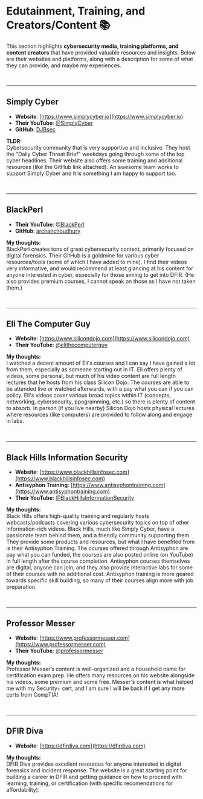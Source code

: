 # Edutainment, Training, and Creators/Content 📚

  This section highlights **cybersecurity media, training platforms, and content creators** that have provided valuable resources and insights. Below are their websites and platforms, along with a description for some of what they can provide, and maybe my experiences.

<br>

---

## Simply Cyber  
- **Website**: [https://www.simplycyber.io](https://www.simplycyber.io)  
- **Their YouTube**: [@SimplyCyber](https://www.youtube.com/@SimplyCyber)  
- **GitHub**: [DJBsec](https://github.com/DJBsec)  

**TLDR:**  
  Cybersecurity community that is very supportive and inclusive. They host the "Daily Cyber Threat Brief" weekdays going through some of the top cyber headlines. Their website also offers some training and additional resources (like the GitHub link attached). An awesome team works to support Simply Cyber and it is something I am happy to support too.

<br>

---

## BlackPerl  
- **Their YouTube**: [@BlackPerl](https://www.youtube.com/@BlackPerl)  
- **GitHub**: [archanchoudhury](https://github.com/archanchoudhury)  

**My thoughts:**  
  BlackPerl creates tons of great cybersecurity content, primarily focused on digital forensics. Their GitHub is a goldmine for various cyber resources/tools (some of which I have added to mine). I find their videos very informative, and would recommend at least glancing at his content for anyone interested in cyber, especially for those aiming to get into DFIR. (He also provides premium courses, I cannot speak on those as I have not taken them.)

<br>

---

## Eli The Computer Guy  
- **Website**: [https://www.silicondojo.com](https://www.silicondojo.com)  
- **Their YouTube**: [@elithecomputerguy](https://www.youtube.com/@elithecomputerguy)  

**My thoughts:**  
  I watched a decent amount of Eli's courses and I can say I have gained a lot from them, especially as someone starting out in IT. Eli offers plenty of videos, some personal, but much of his video content are full length lectures that he hosts from his class Silicon Dojo.
The courses are able to be attended live or watched afterwards, with a pay what you can if you can policy. Eli's videos cover various broad topics within IT (concepts, networking, cybersecurity, ppogramming, etc.) so there is plenty of content to absorb. In person (if you live nearby) Silicon Dojo hosts physical lectures where resources (like computers) are provided to follow along and engage in labs.

<br>

---

## Black Hills Information Security  
- **Website**: [https://www.blackhillsinfosec.com](https://www.blackhillsinfosec.com)  
- **Antisyphon Training**: [https://www.antisyphontraining.com](https://www.antisyphontraining.com)  
- **Their YouTube**: [@BlackHillsInformationSecurity](https://www.youtube.com/@BlackHillsInformationSecurity)  

**My thoughts:**  
  Black Hills offers high-quality training and regularly hosts webcasts/podcasts covering various cybersecurity topics on top of other information-rich videos. Black Hills, much like Simply Cyber, have a passionate team behind them, and a friendly community supporting them. They provide some products and resources, but what I have benefited from is their Antisyphon Training. The courses offered through Antisyphon are pay what you can funded, the courses are also posted online (on YouTube) in full length after the course completion. Antisyphon courses themselves are digital, anyone can join, and they also provide interactive labs for some of their courses with no additional cost. Antisyphon training is more geared towards specific skill building, so many of their courses align more with job preparation.

<br>

---

## Professor Messer  
- **Website**: [https://www.professormesser.com](https://www.professormesser.com)  
- **Their YouTube**: [@professormesser](https://www.youtube.com/@professormesser)  

**My thoughts:**  
  Professor Messer’s content is well-organized and a household name for certification exam prep. He offers many resources on his website alongside his videos, some premium and some free. Messer's content is what helped me with my Security+ cert, and I am sure I will be back if I get any more certs from CompTIA!

<br>

---

## DFIR Diva  
- **Website**: [https://dfirdiva.com](https://dfirdiva.com)  

**My thoughts:**  
  DFIR Diva provides excellent resources for anyone interested in digital forensics and incident response. The website is a great starting point for building a career in DFIR and getting guidance on how to proceed with learning, training, or certification (with specific recomendations for affordability).
